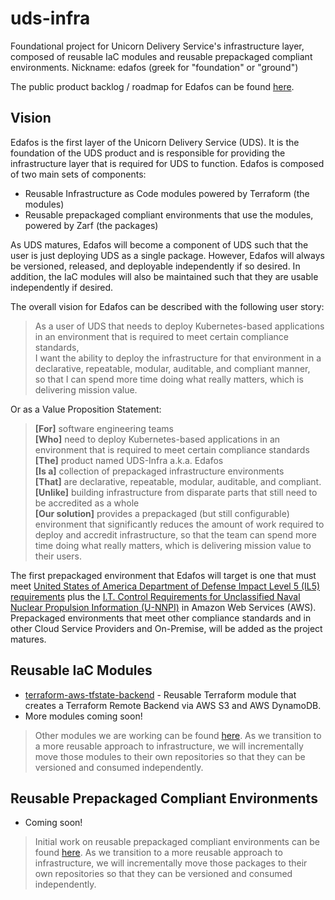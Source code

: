 # uds-infra
Foundational project for Unicorn Delivery Service's infrastructure layer, composed of reusable IaC modules and reusable prepackaged compliant environments. Nickname: edafos (greek for "foundation" or "ground")

The public product backlog / roadmap for Edafos can be found [here](github.com/orgs/defenseunicorns/projects/24/views/1).

## Vision

Edafos is the first layer of the Unicorn Delivery Service (UDS). It is the foundation of the UDS product and is responsible for providing the infrastructure layer that is required for UDS to function. Edafos is composed of two main sets of components:

* Reusable Infrastructure as Code modules powered by Terraform (the modules)
* Reusable prepackaged compliant environments that use the modules, powered by Zarf (the packages)

As UDS matures, Edafos will become a component of UDS such that the user is just deploying UDS as a single package. However, Edafos will always be versioned, released, and deployable independently if so desired. In addition, the IaC modules will also be maintained such that they are usable independently if desired.

The overall vision for Edafos can be described with the following user story:

> As a user of UDS that needs to deploy Kubernetes-based applications in an environment that is required to meet certain compliance standards,  
> I want the ability to deploy the infrastructure for that environment in a declarative, repeatable, modular, auditable, and compliant manner,  
> so that I can spend more time doing what really matters, which is delivering mission value.

Or as a Value Proposition Statement:

> **[For]** software engineering teams  
> **[Who]** need to deploy Kubernetes-based applications in an environment that is required to meet certain compliance standards  
> **[The]** product named UDS-Infra a.k.a. Edafos  
> **[Is a]** collection of prepackaged infrastructure environments  
> **[That]** are declarative, repeatable, modular, auditable, and compliant.  
> **[Unlike]** building infrastructure from disparate parts that still need to be accredited as a whole  
> **[Our solution]** provides a prepackaged (but still configurable) environment that significantly reduces the amount of work required to deploy and accredit infrastructure, so that the team can spend more time doing what really matters, which is delivering mission value to their users.

The first prepackaged environment that Edafos will target is one that must meet [United States of America Department of Defense Impact Level 5 (IL5) requirements](https://cic.gsa.gov/basics/cloud-security) plus the [I.T. Control Requirements for Unclassified Naval Nuclear Propulsion Information (U-NNPI)](https://irp.fas.org/doddir/navy/opnavinst/n9210_3.pdf) in Amazon Web Services (AWS). Prepackaged environments that meet other compliance standards and in other Cloud Service Providers and On-Premise, will be added as the project matures.

## Reusable IaC Modules

* [terraform-aws-tfstate-backend](https://github.com/defenseunicorns/terraform-aws-tfstate-backend) - Reusable Terraform module that creates a Terraform Remote Backend via AWS S3 and AWS DynamoDB.
* More modules coming soon!

> Other modules we are working can be found [here](https://github.com/defenseunicorns/iac/tree/main/modules). As we transition to a more reusable approach to infrastructure, we will incrementally move those modules to their own repositories so that they can be versioned and consumed independently.


## Reusable Prepackaged Compliant Environments

* Coming soon!

> Initial work on reusable prepackaged compliant environments can be found [here](https://github.com/defenseunicorns/iac/tree/main/examples/zarf-complete-example). As we transition to a more reusable approach to infrastructure, we will incrementally move those packages to their own repositories so that they can be versioned and consumed independently.

